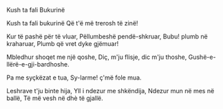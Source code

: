Kush ta fali Bukurinë

Kush ta fali bukurinë
Që t'ë më trerosh të zinë!

Kur të pashë për të vluar,
Pëllumbeshë pendë-shkruar,
Bubu! plumb në kraharuar,
Plumb që vret dyke gjëmuar!

Mbledhur shoqet me një qoshe,
Diç, m'ju flisje, dic m'ju thoshe,
Gushë-e-llërë-e-gji-bardhoshe.

Pa me syçkëzat e tua,
Sy-larme! ç'më fole mua.

Leshrave t'ju binte hija,
Yll i ndezur me shkëndija,
Ndezur mun në mes në ballë,
Të më vesh në dhè të gjallë.